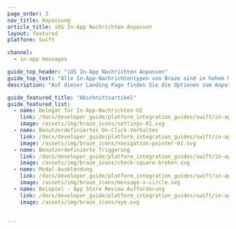 ```yaml
---
page_order: 3
nav_title: Anpassung
article_title: iOS In-App Nachrichten Anpassen
layout: featured
platform: Swift

channel:
  - in-app messages

guide_top_header: "iOS In-App Nachrichten Anpassen"
guide_top_text: "Alle In-App-Nachrichtentypen von Braze sind in hohem Maße anpassbar: Nachrichten, Bilder, Klick-Aktionen, Analytics, angepasste Stile, angepasste Anzeigeoptionen und angepasste Zustellungsoptionen. Auf dem <a href='/docs/user_guide/message_building_by_channel/in-app_messages/create/'>Dashboard</a> können Sie mehrere Optionen pro Nachricht konfigurieren. Braze bietet darüber hinaus mehrere Stufen der erweiterten Anpassung, um eine Vielzahl von Anwendungsfällen und Anforderungen zu erfüllen."
description: "Auf dieser Landing Page finden Sie die Optionen zum Anpassen der In-App-Nachrichten des Braze iOS SDK."

guide_featured_title: "Abschnittsartikel"
guide_featured_list:
  - name: Delegat für In-App-Nachrichten-UI
    link: /docs/developer_guide/platform_integration_guides/swift/in-app_messaging/customization/setting_delegates/
    image: /assets/img/braze_icons/settings-01.svg
  - name: Benutzerdefiniertes On-Click-Verhalten
    link: /docs/developer_guide/platform_integration_guides/swift/in-app_messaging/customization/behavior_on_click/
    image: /assets/img/braze_icons/navigation-pointer-01.svg
  - name: Benutzerdefinierte Triggerung
    link: /docs/developer_guide/platform_integration_guides/swift/in-app_messaging/customization/custom_triggering/
    image: /assets/img/braze_icons/check-square-broken.svg
  - name: Modal-Ausblendung
    link: /docs/developer_guide/platform_integration_guides/swift/in-app_messaging/customization/modal_dismissal/
    image: /assets/img/braze_icons/message-x-circle.svg
  - name: Beispiel - App Store Review Aufforderung
    link: /docs/developer_guide/platform_integration_guides/swift/in-app_messaging/customization/custom_app_store_review_prompt/
    image: /assets/img/braze_icons/eye.svg


---
```

<br><br>